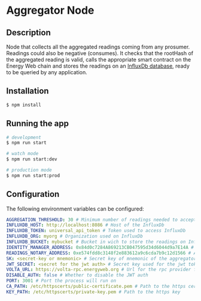 # Aggregator Node

## Description

Node that collects all the aggregated readings coming from any prosumer. Readings could also be negative (consumes). It checks that the rootHash of the aggregated reading is valid, calls the appropriate smart contract on the Energy Web chain and stores the readings on an [InfluxDb database](https://www.influxdata.com/), ready to be queried by any application.

## Installation

```bash
$ npm install
```

## Running the app

```bash
# development
$ npm run start

# watch mode
$ npm run start:dev

# production mode
$ npm run start:prod
```

## Configuration

The following environment variables can be configured:

```yaml
AGGREGATION_THRESHOLD: 30 # Minimum number of readings needed to accept an aggregated reading
INFLUXDB_HOST: http://localhost:8086 # Host of the InfluxDb
INFLUXDB_TOKEN: universal_api_token # Token used to access InfluxDb
INFLUXDB_ORG: myorg # Organization used on InfluxDb
INFLUXDB_BUCKET: mybucket # Bucket in wich to store the readings on InfluxDb
IDENTITY_MANAGER_ADDRESS: 0x84d0c7284A869213CB047595d34d6044d9a7E14A # Address of the EW's identity manager smart contract on Volta
READINGS_NOTARY_ADDRESS: 0xe574fdd8c3148f2e883612a9c6cda7b9c12d1566 # Address of the Readings Notary smart contract on Volta
SK: <secret-key or mnemonic> # Secret key of mnemonic of the aggregator
JWT_SECRET: <secret for the jwt auth> # Secret key used for the jwt token signing
VOLTA_URL: https://volta-rpc.energyweb.org # Url for the rpc provider for Volta
DISABLE_AUTH: false # Whether to disable the JWT auth
PORT: 3001 # Port the process will run on
CA_PATH: /etc/httpscerts/public-certificate.pem # Path to the https certificate
KEY_PATH: /etc/httpscerts/private-key.pem # Path to the https key 
```
